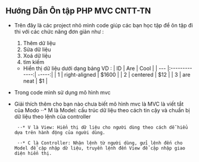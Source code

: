 ## Hướng Dẫn Ôn tập PHP MVC CNTT-TN
- Trên đây là các project nhỏ mình code giúp các bạn học tập để ôn tập đi thi với các chức năng đơn giản như :
    1. Thêm dữ liệu
    2. Sửa dữ liệu
    3. Xoá dữ liệu
    4. tìm kiếm
    - Hiển thị dữ liệu dưới dạng bảng VD :
    | ID | Are           | Cool  |
    | --- |:-------------:| -----:|
    | 1 | right-aligned | $1600 |
    | 2 | centered      |   $12 |
    | 3 | are neat      |    $1 |
 
 - Trong code mình sử dụng mô hình mvc 
 
 - Giải thích thêm cho bạn nào chưa biết mô hình mvc là MVC là viết tắt của Modo
        ⋅⋅* M là Model: cấu trúc dữ liệu theo cách tin cậy và chuẩn bị dữ liệu theo lệnh của controller
         
        ⋅⋅* V là View: Hiển thị dữ liệu cho người dùng theo cách dễ hiểu dựa trên hành động của người dùng.
         
        ⋅⋅* C là Controller: Nhận lệnh từ người dùng, gửi lệnh đến cho Model để cập nhập dữ liệu, truyền lệnh đến View để cập nhập giao diện hiển thị.
